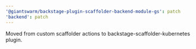 ```yaml
---
'@giantswarm/backstage-plugin-scaffolder-backend-module-gs': patch
'backend': patch
---
```


Moved from custom scaffolder actions to backstage-scaffolder-kubernetes plugin.
